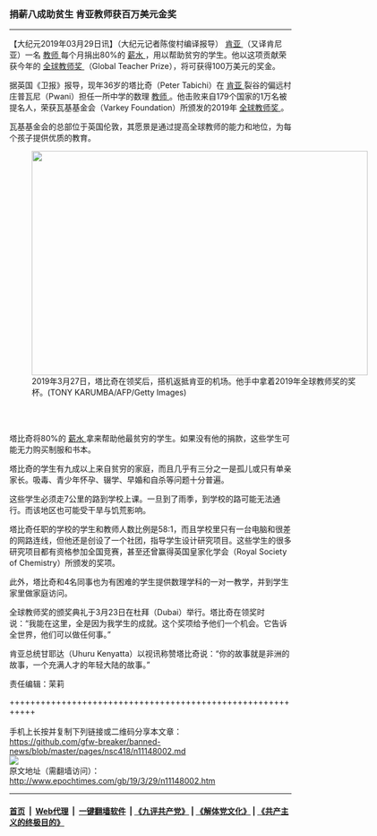 ### 捐薪八成助贫生 肯亚教师获百万美元金奖
------------------------

<p>
 【大纪元2019年03月29日讯】（大纪元记者陈俊村编译报导）
 <a href="http://www.epochtimes.com/gb/tag/%E8%82%AF%E4%BA%9A.html">
  肯亚
 </a>
 （又译肯尼亚）一名
 <a href="http://www.epochtimes.com/gb/tag/%E6%95%99%E5%B8%88.html">
  教师
 </a>
 每个月捐出80%的
 <a href="http://www.epochtimes.com/gb/tag/%E8%96%AA%E6%B0%B4.html">
  薪水
 </a>
 ，用以帮助贫穷的学生。他以这项贡献荣获今年的
 <a href="http://www.epochtimes.com/gb/tag/%E5%85%A8%E7%90%83%E6%95%99%E5%B8%88%E5%A5%96.html">
  全球教师奖
 </a>
 （Global Teacher Prize），将可获得100万美元的奖金。
</p>
<p>
 据英国《卫报》报导，现年36岁的塔比奇（Peter Tabichi）在
 <a href="http://www.epochtimes.com/gb/tag/%E8%82%AF%E4%BA%9A.html">
  肯亚
 </a>
 裂谷的偏远村庄普瓦尼（Pwani）担任一所中学的数理
 <a href="http://www.epochtimes.com/gb/tag/%E6%95%99%E5%B8%88.html">
  教师
 </a>
 。他击败来自179个国家的1万名被提名人，荣获瓦基基金会（Varkey Foundation）所颁发的2019年
 <a href="http://www.epochtimes.com/gb/tag/%E5%85%A8%E7%90%83%E6%95%99%E5%B8%88%E5%A5%96.html">
  全球教师奖
 </a>
 。
</p>
<p>
 瓦基基金会的总部位于英国伦敦，其愿景是通过提高全球教师的能力和地位，为每个孩子提供优质的教育。
</p>
<figure class="wp-caption aligncenter" id="attachment_11148018" style="width: 600px">
 <a href="http://i.epochtimes.com/assets/uploads/2019/03/GettyImages-1133139994.jpg">
  <img alt="" class="wp-image-11148018 size-large" height="400" src="http://i.epochtimes.com/assets/uploads/2019/03/GettyImages-1133139994-600x400.jpg" width="600"/>
 </a>
 <br/><figcaption class="wp-caption-text">
  2019年3月27日，塔比奇在领奖后，搭机返抵肯亚的机场。他手中拿着2019年全球教师奖的奖杯。(TONY KARUMBA/AFP/Getty Images)
 </figcaption><br/>
</figure><br/>
<p>
 塔比奇将80%的
 <a href="http://www.epochtimes.com/gb/tag/%E8%96%AA%E6%B0%B4.html">
  薪水
 </a>
 拿来帮助他最贫穷的学生。如果没有他的捐款，这些学生可能无力购买制服和书本。
</p>
<p>
 塔比奇的学生有九成以上来自贫穷的家庭，而且几乎有三分之一是孤儿或只有单亲家长。吸毒、青少年怀孕、辍学、早婚和自杀等问题十分普遍。
</p>
<p>
 这些学生必须走7公里的路到学校上课。一旦到了雨季，到学校的路可能无法通行。而该地区也可能受干旱与饥荒影响。
</p>
<p>
 塔比奇任职的学校的学生和教师人数比例是58:1，而且学校里只有一台电脑和很差的网路连线，但他还是创设了一个社团，指导学生设计研究项目。这些学生的很多研究项目都有资格参加全国竞赛，甚至还曾赢得英国皇家化学会（Royal Society of Chemistry）所颁发的奖项。
</p>
<p>
 此外，塔比奇和4名同事也为有困难的学生提供数理学科的一对一教学，并到学生家里做家庭访问。
</p>
<p>
 全球教师奖的颁奖典礼于3月23日在杜拜（Dubai）举行。塔比奇在领奖时说：“我能在这里，全是因为我学生的成就。这个奖项给予他们一个机会。它告诉全世界，他们可以做任何事。”
</p>
<p>
 肯亚总统甘耶达（Uhuru Kenyatta）以视讯称赞塔比奇说：“你的故事就是非洲的故事，一个充满人才的年轻大陆的故事。”
</p>
<p>
 责任编辑：茉莉
</p>

+++++++++++++++++++++++++++++++++++++++++++++++++++++++++++<br/><br/>
手机上长按并复制下列链接或二维码分享本文章：<br/>
https://github.com/gfw-breaker/banned-news/blob/master/pages/nsc418/n11148002.md <br/>
<a href='https://github.com/gfw-breaker/banned-news/blob/master/pages/nsc418/n11148002.md'><img src='https://github.com/gfw-breaker/banned-news/blob/master/pages/nsc418/n11148002.md.png'/></a> <br/>
原文地址（需翻墙访问）：http://www.epochtimes.com/gb/19/3/29/n11148002.htm


------------------------
#### [首页](https://github.com/gfw-breaker/banned-news/blob/master/README.md) &nbsp;|&nbsp; [Web代理](https://github.com/labour-camp/helloworld) &nbsp;|&nbsp; [一键翻墙软件](https://github.com/gfw-breaker/nogfw/blob/master/README.md) &nbsp;| [《九评共产党》](https://github.com/gfw-breaker/9ping.md/blob/master/README.md#九评之一评共产党是什么) | [《解体党文化》](https://github.com/gfw-breaker/jtdwh.md/blob/master/README.md) | [《共产主义的终极目的》](https://github.com/gfw-breaker/gczydzjmd.md/blob/master/README.md)

